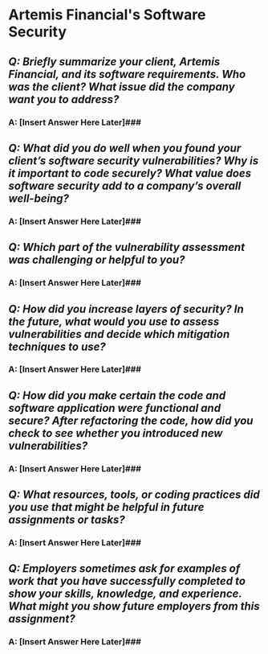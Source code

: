 # Artemis Financial's Software Security

## _Q: Briefly summarize your client, Artemis Financial, and its software requirements. Who was the client? What issue did the company want you to address?_ ##

### A: [Insert Answer Here Later]###

## _Q: What did you do well when you found your client’s software security vulnerabilities? Why is it important to code securely? What value does software security add to a company’s overall well-being?_ ##

### A: [Insert Answer Here Later]###

## _Q: Which part of the vulnerability assessment was challenging or helpful to you?_ ##

### A: [Insert Answer Here Later]###

## _Q: How did you increase layers of security? In the future, what would you use to assess vulnerabilities and decide which mitigation techniques to use?_ ##

### A: [Insert Answer Here Later]###

## _Q: How did you make certain the code and software application were functional and secure? After refactoring the code, how did you check to see whether you introduced new vulnerabilities?_ ##

### A: [Insert Answer Here Later]###

## _Q: What resources, tools, or coding practices did you use that might be helpful in future assignments or tasks?_ ##

### A: [Insert Answer Here Later]###

## _Q: Employers sometimes ask for examples of work that you have successfully completed to show your skills, knowledge, and experience. What might you show future employers from this assignment?_ ##

### A: [Insert Answer Here Later]###
